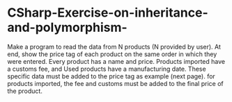 # CSharp-Exercise-on-inheritance-and-polymorphism-
Make a program to read the data from N
products (N provided by user). At end,
show the price tag of each product on the
same order in which they were entered.
Every product has a name and price. Products
imported have a customs fee, and
Used products have a manufacturing date.
These specific data must be
added to the price tag as
example (next page). for products
imported, the fee and customs must be
added to the final price of the product.
